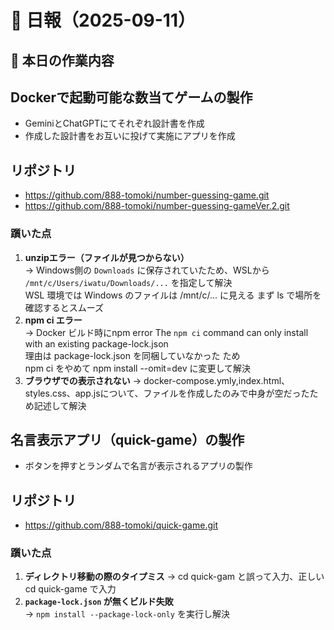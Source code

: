 # 📝 日報（2025-09-11）

## 📌 本日の作業内容

## **Dockerで起動可能な数当てゲームの製作**
- GeminiとChatGPTにてそれぞれ設計書を作成
- 作成した設計書をお互いに投げて実施にアプリを作成  
## **リポジトリ**  
- https://github.com/888-tomoki/number-guessing-game.git  
- https://github.com/888-tomoki/number-guessing-gameVer.2.git

### 躓いた点
1. **unzipエラー（ファイルが見つからない）**  
   → Windows側の `Downloads` に保存されていたため、WSLから `/mnt/c/Users/iwatu/Downloads/...` を指定して解決    
     WSL 環境では Windows のファイルは /mnt/c/... に見える まず ls で場所を確認するとスムーズ  
2. **npm ci エラー**  
   → Docker ビルド時にnpm error The `npm ci` command can only install with an existing package-lock.json  
     理由は package-lock.json を同梱していなかった ため  
     npm ci をやめて npm install --omit=dev に変更して解決  
3. **ブラウザでの表示されない**
   → docker-compose.ymly,index.html、styles.css、app.jsについて、ファイルを作成したのみで中身が空だったため記述して解決

## **名言表示アプリ（quick-game）の製作**
  - ボタンを押すとランダムで名言が表示されるアプリの製作
## **リポジトリ**
  - https://github.com/888-tomoki/quick-game.git
  

### 躓いた点
1. **ディレクトリ移動の際のタイプミス**
   → cd quick-gam と誤って入力、正しいcd quick-game で入力
2. **`package-lock.json` が無くビルド失敗**  
   → `npm install --package-lock-only` を実行し解決  
